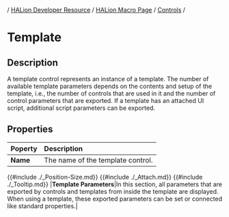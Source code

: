 / [HALion Developer Resource](../../HALion-Developer-Resource.md) / [HALion Macro Page](./HALion-Macro-Page.md) / [Controls](./Controls.md) /

# Template

## Description

A template control represents an instance of a template. The number of available template parameters depends on the contents and setup of the template, i.e., the number of controls that are used in it and the number of control parameters that are exported. If a template has an attached UI script, additional script parameters can be exported.

## Properties

|Poperty|Description|
|:-|:-|
|**Name**|The name of the template control.|
{{#include ./_Position-Size.md}}
{{#include ./_Attach.md}}
{{#include ./_Tooltip.md}}
|**Template Parameters**|In this section, all parameters that are exported by controls and templates from inside the template are displayed. When using a template, these exported parameters can be set or connected like standard properties.|
